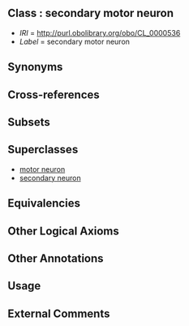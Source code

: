 
## Class : secondary motor neuron

 * *IRI* = http://purl.obolibrary.org/obo/CL_0000536
 * *Label* = secondary motor neuron

## Synonyms


## Cross-references


## Subsets


## Superclasses

 * [motor neuron](../../CL/00/CL_0000100.md)
 * [secondary neuron](../../CL/35/CL_0000535.md)

## Equivalencies


## Other Logical Axioms


## Other Annotations


## Usage


## External Comments

